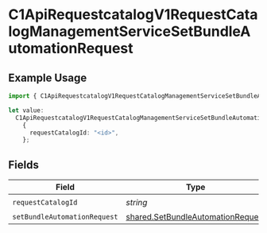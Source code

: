 # C1ApiRequestcatalogV1RequestCatalogManagementServiceSetBundleAutomationRequest

## Example Usage

```typescript
import { C1ApiRequestcatalogV1RequestCatalogManagementServiceSetBundleAutomationRequest } from "conductorone-sdk-typescript/sdk/models/operations";

let value:
  C1ApiRequestcatalogV1RequestCatalogManagementServiceSetBundleAutomationRequest =
    {
      requestCatalogId: "<id>",
    };
```

## Fields

| Field                                                                                         | Type                                                                                          | Required                                                                                      | Description                                                                                   |
| --------------------------------------------------------------------------------------------- | --------------------------------------------------------------------------------------------- | --------------------------------------------------------------------------------------------- | --------------------------------------------------------------------------------------------- |
| `requestCatalogId`                                                                            | *string*                                                                                      | :heavy_check_mark:                                                                            | N/A                                                                                           |
| `setBundleAutomationRequest`                                                                  | [shared.SetBundleAutomationRequest](../../../sdk/models/shared/setbundleautomationrequest.md) | :heavy_minus_sign:                                                                            | N/A                                                                                           |